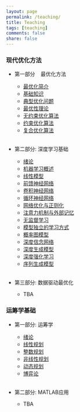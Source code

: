 ```yaml
---
layout: page
permalink: /teaching/
title: Teaching
tags: [teaching]
comments: false
share: false
---
```




### 现代优化方法

- 第一部分 &nbsp;&nbsp; 最优化方法  <br>
  - <a href="../teaching/OPT_1.pdf" class="textlink" target="_blank">最优化简介 </a>  <br>
  - <a href="../teaching/OPT_2.pdf" class="textlink" target="_blank">基础知识 </a> <br>
  - <a href="../teaching/OPT_3.pdf" class="textlink" target="_blank">典型优化问题 </a> <br>
  - <a href="../teaching/OPT_4.pdf" class="textlink" target="_blank">最优性理论 </a> <br>
  - <a href="../teaching/OPT_5.pdf" class="textlink" target="_blank">无约束优化算法 </a> <br>
  - <a href="../teaching/OPT_6.pdf" class="textlink" target="_blank">约束优化算法 </a> <br>
  - <a href="../teaching/OPT_7.pdf" class="textlink" target="_blank">复合优化算法 </a> <br><br>
  
- 第二部分: 深度学习基础  <br>
  - <a href="../teaching/DL_1.pdf" class="textlink" target="_blank">绪论 </a> <br>
  - <a href="../teaching/DL_2.pdf" class="textlink" target="_blank">机器学习概述 </a> <br>
  - <a href="../teaching/DL_3.pdf" class="textlink" target="_blank">线性模型 </a> <br>
  - <a href="../teaching/DL_4.pdf" class="textlink" target="_blank">前馈神经网络 </a> <br>
  - <a href="../teaching/DL_5.pdf" class="textlink" target="_blank">卷积神经网络 </a> <br>
  - <a href="../teaching/DL_6.pdf" class="textlink" target="_blank">循环神经网络 </a> <br>
  - <a href="../teaching/DL_7.pdf" class="textlink" target="_blank">网络优化与正则化 </a> <br>
  - <a href="../teaching/DL_8.pdf" class="textlink" target="_blank">注意力机制与外部记忆  </a> <br>
  - <a href="../teaching/DL_9.pdf" class="textlink" target="_blank">无监督学习 </a> <br>
  - <a href="../teaching/DL_10.pdf" class="textlink" target="_blank">模型独立的学习方式 </a> <br>
  - <a href="../teaching/DL_11.pdf" class="textlink" target="_blank">概率图模型 </a> <br>
  - <a href="../teaching/DL_12.pdf" class="textlink" target="_blank">深度信念网络 </a> <br>
  - <a href="../teaching/DL_13.pdf" class="textlink" target="_blank">深度生成模型 </a> <br>
  - <a href="../teaching/DL_14.pdf" class="textlink" target="_blank">深度强化学习 </a> <br>
  - <a href="../teaching/DL_15.pdf" class="textlink" target="_blank">序列生成模型 </a> <br><br>
  
- 第三部分: 数据驱动最优化  <br>
  - TBA


### 运筹学基础

- 第一部分: 运筹学 <br>
  - <a href="../teaching/OR_1.pdf" class="textlink" target="_blank">绪论 </a> <br>
  - <a href="../teaching/OR_2.pdf" class="textlink" target="_blank">线性规划  </a> <br>
  - <a href="../teaching/OR_3.pdf" class="textlink" target="_blank">整数规划 </a> <br>
  - <a href="../teaching/OR_4.pdf" class="textlink" target="_blank">非线性规划 </a> <br>
  - <a href="../teaching/OR_5.pdf" class="textlink" target="_blank">动态规划 </a> <br>
  - <a href="../teaching/OR_6.pdf" class="textlink" target="_blank">博弈论 </a> <br><br>

- 第二部分: MATLAB应用  <br>
  - TBA

